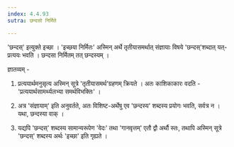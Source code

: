 ```yaml
---
index: 4.4.93
sutra: छन्दसो निर्मिते

---
```

'छन्दस्' इत्युक्ते इच्छा । 'इच्छया निर्मितः' अस्मिन् अर्थे तृतीयासमर्थात् संज्ञायाः विषये 'छन्दस्'शब्दात् यत्-प्रत्ययः भवति । छन्दसा निर्मितम् तत् छन्दस्यम् ।



ज्ञातव्यम् - 

1. प्रत्ययार्थमनुसृत्य अस्मिन् सूत्रे 'तृतीयासमर्थ'ग्रहणम् क्रियते । अतः काशिकाकारः वदति - 'प्रत्ययार्थसामर्थ्यलभ्या समर्थविभक्तिः' । 

2. अत्र 'संज्ञायाम्' इति अनुवर्तते, अतः विशिष्ट-अर्थेषु एव 'छन्दस्य' शब्दस्य प्रयोगः भवति, सर्वत्र न । यथा, छन्दस्या वाक् । 

3. यद्यपि 'छन्दस्' शब्दस्य सामान्यरूपेण 'वेदः' तथा 'गानवृत्तम्' एतौ द्वौ अर्थौ स्तः, तथापि अस्मिन् सूत्रे 'छन्दस्' शब्दस्य अर्थः 'इच्छा' इति गृह्यते ।

